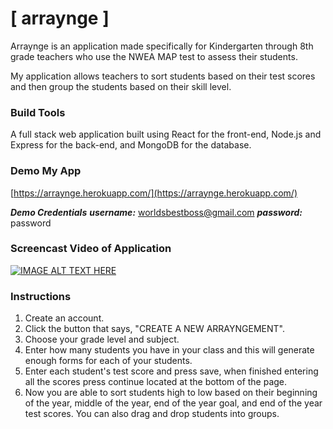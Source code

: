 # [ arraynge ]

Arraynge is an application made specifically for Kindergarten through 8th grade teachers who use the NWEA MAP test to assess their students. 

My application allows teachers to sort students based on their test scores and then group the students based on their skill level. 

### Build Tools
A full stack web application built using React for the front-end, Node.js and Express for the back-end, and MongoDB for the database.

### Demo My App
[https://arraynge.herokuapp.com/](https://arraynge.herokuapp.com/)

***Demo Credentials***
***username:*** worldsbestboss@gmail.com
***password:*** password


### Screencast Video of Application
[![IMAGE ALT TEXT HERE](http://img.youtube.com/vi/HxMxtn4BxFM/0.jpg)](https://www.youtube.com/watch?v=HxMxtn4BxFM&feature=youtu.be)

### Instructions
1. Create an account.
2. Click the button that says, "CREATE A NEW ARRAYNGEMENT".
3. Choose your grade level and subject.
4. Enter how many students you have in your class and this will generate enough forms for each of your students. 
5. Enter each student's test score and press save, when finished entering all the scores press continue located at the bottom of the page. 
6. Now you are able to sort students high to low based on their beginning of the year, middle of the year, end of the year goal, and end of the year test scores. You can also drag and drop students into groups. 



<!-- ### Back Story
 I am currently working as a Kindergarten teacher, in Austin, Texas, and have been for the past 4 years. I teach my students in a small group, rotation style environment, which just means I divide up my class into 3 or 4 groups based on their skill level and then rotate through groups until I have met with each group. I do this for both reading and math, which allows me to meet with each student every day and to target my instruction based on skill level. 

 My problem, that I solved with this app, was that the only way, or the fastest way, I could make my leveled groups was to first, physically hand write out a list of all my students and their test scores. Then I had to write out another list of all my students and their test scores from high to low. Then finally write out another list where I actually form my groups.

This was some thing I would have to do three times per year for both math and reading and it would usually take about an hour to analyze and group students based on this data.  -->


